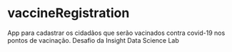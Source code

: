 # vaccineRegistration
App para cadastrar os cidadãos que serão vacinados contra covid-19 nos pontos de vacinação.
Desafio da Insight Data Science Lab
